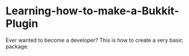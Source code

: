 Learning-how-to-make-a-Bukkit-Plugin
====================================

Ever wanted to become a developer? This is how to create a very basic package.
